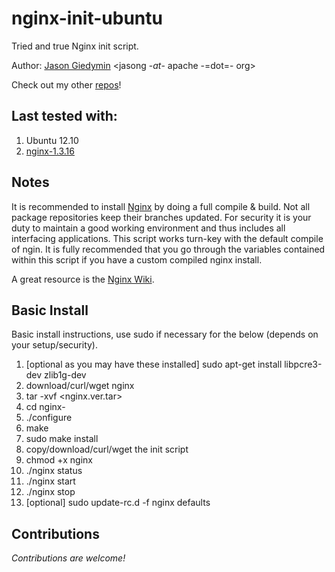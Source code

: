 # nginx-init-ubuntu #

Tried and true Nginx init script.

Author: [Jason Giedymin](http://jasongiedymin.com) <jasong -_at_- apache -=dot=- org>

Check out my other [repos](http://github.com/JasonGiedymin)!


## Last tested with:
1. Ubuntu 12.10
2. [nginx-1.3.16](http://nginx.org/download/nginx-1.3.16.tar.gz)


## Notes ##
It is recommended to install [Nginx](http://nginx.net/) by doing a full compile & build. Not all package repositories keep their branches updated. For security it is your duty to maintain a good working environment and thus includes all interfacing applications.
This script works turn-key with the default compile of ngin. It is fully recommended that you go through the variables contained within this script if you have a custom compiled nginx install.

A great resource is the [Nginx Wiki](http://wiki.nginx.org/).


## Basic Install ##
Basic install instructions, use sudo if necessary for the below (depends on your setup/security).
1. [optional as you may have these installed] sudo apt-get install libpcre3-dev zlib1g-dev
2. download/curl/wget nginx 
2. tar -xvf <nginx.ver.tar>
3. cd nginx-<dot-version>
4. ./configure
5. make
6. sudo make install
7. copy/download/curl/wget the init script
8. chmod +x nginx
9. ./nginx status
10. ./nginx start
11. ./nginx stop
12. [optional] sudo update-rc.d -f nginx defaults


## Contributions ##
_Contributions are welcome!_

